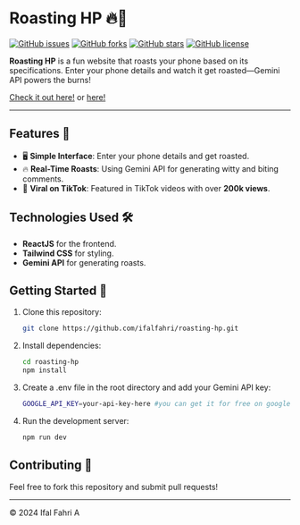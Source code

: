 # Roasting HP 🔥📱
[![GitHub issues](https://img.shields.io/github/issues/ifalfahri/roasting-hp)](https://github.com/ifalfahri/roasting-hp/issues)
[![GitHub forks](https://img.shields.io/github/forks/ifalfahri/roasting-hp)](https://github.com/ifalfahri/roasting-hp/network)
[![GitHub stars](https://img.shields.io/github/stars/ifalfahri/roasting-hp)](https://github.com/ifalfahri/roasting-hp/stargazers)
[![GitHub license](https://img.shields.io/github/license/ifalfahri/roasting-hp)](https://github.com/ifalfahri/roasting-hp/blob/main/LICENSE)

**Roasting HP** is a fun website that roasts your phone based on its specifications. Enter your phone details and watch it get roasted—Gemini API powers the burns! 

[Check it out here!](https://roasting-hp.vercel.app)
or [here!](https://roasting-hp.netlify.app)

---

## Features 🎯
- 🖥️ **Simple Interface**: Enter your phone details and get roasted.
- 🔥 **Real-Time Roasts**: Using Gemini API for generating witty and biting comments.
- 📱 **Viral on TikTok**: Featured in TikTok videos with over **200k views**.

## Technologies Used 🛠️
- **ReactJS** for the frontend.
- **Tailwind CSS** for styling.
- **Gemini API** for generating roasts.


## Getting Started 🚀
1. Clone this repository:
   ```bash
   git clone https://github.com/ifalfahri/roasting-hp.git
2. Install dependencies:
   ```bash
   cd roasting-hp
   npm install
3. Create a .env file in the root directory and add your Gemini API key:
   ```bash
   GOOGLE_API_KEY=your-api-key-here #you can get it for free on google ai studio
4. Run the development server:
   ```bash
   npm run dev

## Contributing 🤝
Feel free to fork this repository and submit pull requests!

---
© 2024 Ifal Fahri A

